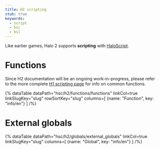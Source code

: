 ```yaml
---
title: H2 scripting
stub: true
keywords:
  - script
  - hsc
  - bsl
---
```

Like earlier games, Halo 2 supports **scripting** with [HaloScript](~general/scripting).

# Functions
Since H2 documentation will be an ongoing work-in-progress, please refer to the more complete [H1 scripting page](~h1/engine/scripting) for info on common functions.

{% dataTable
  dataPath="hsc/h2/functions/functions"
  linkCol=true
  linkSlugKey="slug"
  rowSortKey="slug"
  columns=[
    {name: "Function", key: "info/en"}
  ]
/%}

# External globals
{% dataTable
  dataPath="hsc/h2/globals/external_globals"
  linkCol=true
  linkSlugKey="slug"
  columns=[
    {name: "Global", key: "info/en"}
  ]
/%}
